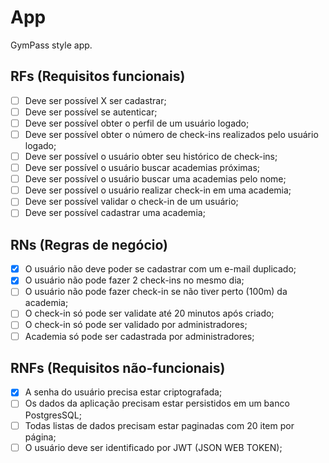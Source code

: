 # App

GymPass style app.

## RFs (Requisitos funcionais)

- [ ] Deve ser possível X ser cadastrar;
- [ ] Deve ser possível se autenticar;
- [ ] Deve ser possível obter o perfil de um usuário logado;
- [ ] Deve ser possível obter o número de check-ins realizados pelo usuário logado;
- [ ] Deve ser possível o usuário obter seu histórico de check-ins;
- [ ] Deve ser possível o usuário buscar academias próximas;
- [ ] Deve ser possível o usuário buscar uma academias pelo nome;
- [ ] Deve ser possível o usuário realizar check-in em uma academia;
- [ ] Deve ser possível validar o check-in de um usuário;
- [ ] Deve ser possível cadastrar uma academia;

## RNs (Regras de negócio)

- [x] O usuário não deve poder se cadastrar com um e-mail duplicado;
- [x] O usuário não pode fazer 2 check-ins no mesmo dia;
- [ ] O usuário não pode fazer check-in se não tiver perto (100m) da academia;
- [ ] O check-in só pode ser validate até 20 minutos após criado;
- [ ] O check-in só pode ser validado por administradores;
- [ ] Academia só pode ser cadastrada por administradores;

## RNFs (Requisitos não-funcionais)

- [x] A senha do usuário precisa estar criptografada;
- [ ] Os dados da aplicação precisam estar persistidos em um banco PostgresSQL;
- [ ] Todas listas de dados precisam estar paginadas com 20 item por página;
- [ ] O usuário deve ser identificado por JWT (JSON WEB TOKEN);